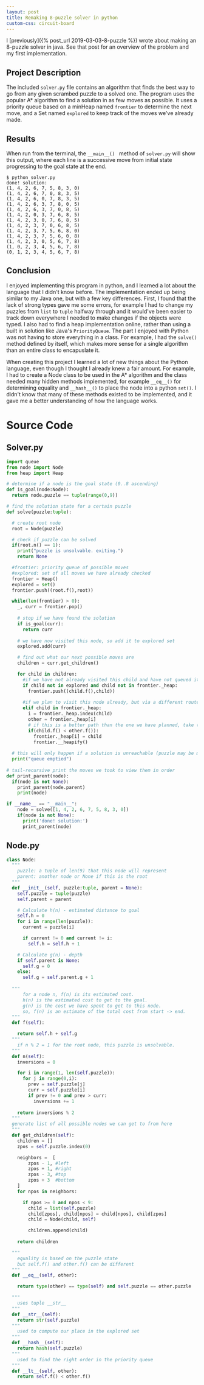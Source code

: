 ```yaml
---
layout: post
title: Remaking 8-puzzle solver in python
custom-css: circuit-board
---
```


I [previously]({% post_url 2019-03-03-8-puzzle %}) wrote about making an 8-puzzle solver in java. See that post for an overview of the problem and my first implementation.

## Project Description

The included `solver.py` file contains an algorithm that finds the best way to go from any given scrambed puzzle to a solved one. The program uses the popular A* algorithm to find a solution in as few moves as possible. It uses a priority queue based on a minHeap named `frontier` to determine the next move, and a Set named `explored` to keep track of the moves we've already made. 

## Results

 When run from the terminal, the `__main__() ` method of `solver.py` will show this output, where each line is a successive move from initial state progressing to the goal state at the end. 

```shell
$ python solver.py
done! solution:
(1, 4, 2, 6, 7, 5, 8, 3, 0)
(1, 4, 2, 6, 7, 0, 8, 3, 5)
(1, 4, 2, 6, 0, 7, 8, 3, 5)
(1, 4, 2, 6, 3, 7, 8, 0, 5)
(1, 4, 2, 6, 3, 7, 0, 8, 5)
(1, 4, 2, 0, 3, 7, 6, 8, 5)
(1, 4, 2, 3, 0, 7, 6, 8, 5)
(1, 4, 2, 3, 7, 0, 6, 8, 5)
(1, 4, 2, 3, 7, 5, 6, 8, 0)
(1, 4, 2, 3, 7, 5, 6, 0, 8)
(1, 4, 2, 3, 0, 5, 6, 7, 8)
(1, 0, 2, 3, 4, 5, 6, 7, 8)
(0, 1, 2, 3, 4, 5, 6, 7, 8)
```

## Conclusion

I enjoyed implementing this program in python, and I learned a lot about the language that I didn't know before. The implementation ended up being similar to my Java one, but with a few key differences. First, I found that the lack of strong types gave me some errors, for example I had to change my puzzles from `list` to `tuple` halfway through and it would've been easier to track down everywhere I needed to make changes if the objects were typed. I also had to find a heap implementation online, rather than using a built in solution like Java's `PriorityQueue`. The part I enjoyed with Python was not having to store everything in a class. For example, I had the `solve()` method defined by itself, which makes more sense for a single algorithm than an entire class to encapuslate it.

When creating this project I learned a lot of new things about the Python language, even though I thought I already knew a fair amount. For example, I had to create a Node class to be used in the A* algorithm and the class needed many hidden methods implemented, for example   `__eq__()` for determining equality and `__hash__()` to place the node into a python `set()`.  I didn't know that many of these methods existed to be implemented, and it gave me a better understanding of how the language works. 

# Source Code

## Solver.py
```python
import queue
from node import Node
from heap import Heap

# determine if a node is the goal state (0..8 ascending)
def is_goal(node:Node):
  return node.puzzle == tuple(range(0,9))

# find the solution state for a certain puzzle
def solve(puzzle:tuple):

  # create root node
  root = Node(puzzle)

  # check if puzzle can be solved
  if(root.n() == 1):
    print("puzzle is unsolvable. exiting.")
    return None

  #frontier: priority queue of possible moves
  #explored: set of all moves we have already checked
  frontier = Heap()
  explored = set()
  frontier.push((root.f(),root))

  while(len(frontier) > 0):
    _, curr = frontier.pop()
    
    # stop if we have found the solution
    if is_goal(curr):
      return curr
    
    # we have now visited this node, so add it to explored set
    explored.add(curr)

    # find out what our next possible moves are
    children = curr.get_children()

    for child in children:
      #if we have not already visited this child and have not queued it for visiting
      if child not in explored and child not in frontier._heap:
        frontier.push((child.f(),child))
      
      #if we plan to visit this node already, but via a different route
      elif child in frontier._heap:
        i = frontier._heap.index(child)
        other = frontier._heap[i]
        # if this is a better path than the one we have planned, take this one instead
        if(child.f() < other.f()):
          frontier._heap[i] = child
          frontier.__heapify()
  
  # this will only happen if a solution is unreachable (puzzle may be malformed)
  print("queue emptied")
          
# tail-recursive print the moves we took to view them in order
def print_parent(node):
  if(node is not None):
    print_parent(node.parent)
    print(node)

if __name__ == "__main__":
    node = solve([1, 4, 2, 6, 7, 5, 8, 3, 0])
    if(node is not None):
      print('done! solution:')
      print_parent(node)
```


## Node.py
```python
class Node:
  """
    puzzle: a tuple of len(9) that this node will represent
    parent: another node or None if this is the root
  """
  def __init__(self, puzzle:tuple, parent = None):
    self.puzzle = tuple(puzzle)
    self.parent = parent

    # Calculate h(n) - estimated distance to goal
    self.h = 0
    for i in range(len(puzzle)):
      current = puzzle[i]

      if current != 0 and current != i:
        self.h = self.h + 1

    # Calculate g(n) - depth
    if self.parent is None:
      self.g = 0
    else:
      self.g = self.parent.g + 1
  
  """
      for a node n, f(n) is its estimated cost. 
      h(n) is the estimated cost to get to the goal.
      g(n) is the cost we have spent to get to this node.
      so, f(n) is an estimate of the total cost from start -> end.
  """
  def f(self):

    return self.h + self.g
  """
    if n % 2 = 1 for the root node, this puzzle is unsolvable.
  """
  def n(self): 
    inversions = 0

    for i in range(1, len(self.puzzle)):
      for j in range(0,i):
        prev = self.puzzle[j]
        curr = self.puzzle[i]
        if prev != 0 and prev > curr: 
          inversions += 1
    
    return inversions % 2
  """
  generate list of all possible nodes we can get to from here
  """
  def get_children(self): 
    children = []
    zpos = self.puzzle.index(0)

    neighbors =  [
        zpos - 1, #left
        zpos + 1, #right
        zpos - 3, #top
        zpos + 3  #bottom
    ]
    for npos in neighbors:

      if npos >= 0 and npos < 9:
        child = list(self.puzzle)
        child[zpos], child[npos] = child[npos], child[zpos]
        child = Node(child, self)

        children.append(child)
    
    return children

  """
    equality is based on the puzzle state
    but self.f() and other.f() can be different
  """
  def __eq__(self, other): 

    return type(other) == type(self) and self.puzzle == other.puzzle

  """
    uses tuple __str__
  """
  def __str__(self):
    return str(self.puzzle)
  """
    used to compute our place in the explored set
  """
  def __hash__(self):
    return hash(self.puzzle)
  """
    used to find the right order in the priority queue
  """
  def __lt__(self, other):
    return self.f() < other.f()
```

